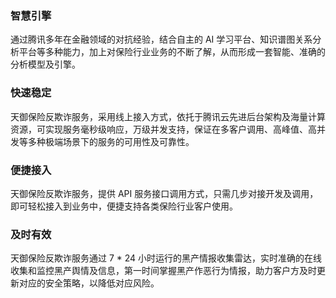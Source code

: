 ### 智慧引擎
通过腾讯多年在金融领域的对抗经验，结合自主的 AI 学习平台、知识谱图关系分析平台等多种能力，加上对保险行业业务的不断了解，从而形成一套智能、准确的分析模型及引擎。
### 快速稳定
天御保险反欺诈服务，采用线上接入方式，依托于腾讯云先进后台架构及海量计算资源，可实现服务毫秒级响应，万级并发支持，保证在多客户调用、高峰值、高并发等多种极端场景下的服务的可用性及可靠性。
### 便捷接入
天御保险反欺诈服务，提供 API 服务接口调用方式，只需几步对接开发及调用，即可轻松接入到业务中，便捷支持各类保险行业客户使用。
### 及时有效
天御保险反欺诈服务通过 7 * 24 小时运行的黑产情报收集雷达，实时准确的在线收集和监控黑产舆情及信息，第一时间掌握黑产作恶行为情报，助力客户方及时更新对应的安全策略，以降低对应风险。
